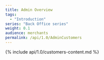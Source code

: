 ```yaml
---
title: Admin Overview
tags:
  - "Introduction"
series: "Back Office series"
weight: 0.1
audience: merchants
permalink: /api/1.0/AdminCustomers
---
```

{% include api/1.0/customers-content.md %}
